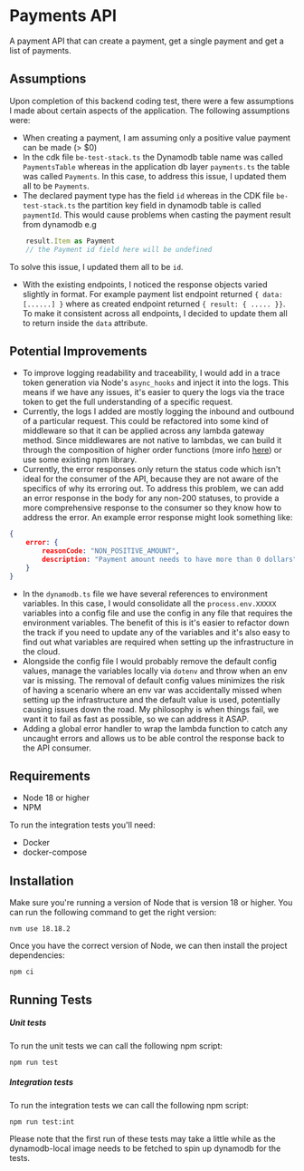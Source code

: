 # Payments API
A payment API that can create a payment, get a single payment and get a list of payments.

## Assumptions
Upon completion of this backend coding test, there were a few assumptions I made about certain aspects of the application. The following assumptions were:
- When creating a payment, I am assuming only a positive value payment can be made (> $0)
- In the cdk file `be-test-stack.ts` the Dynamodb table name was called `PaymentsTable` whereas in the application db layer `payments.ts` the table was called `Payments`. In this case, to address this issue, I updated them all to be `Payments`.
- The declared payment type has the field `id` whereas in the CDK file `be-test-stack.ts` the partition key field in dynamodb table is called `paymentId`. This would cause problems when casting the payment result from dynamodb e.g
```typescript
    result.Item as Payment 
    // the Payment id field here will be undefined
```
To solve this issue, I updated them all to be `id`.
- With the existing endpoints, I noticed the response objects varied slightly in format. For example payment list endpoint returned `{ data: [......] }` where as created endpoint returned `{ result: { ..... }}`. To make it consistent across all endpoints, I decided to update them all to return inside the `data` attribute.  

## Potential Improvements
- To improve logging readability and traceability, I would add in a trace token generation via Node's `async_hooks` and inject it into the logs. This means if we have any issues, it's easier to query the logs via the trace token to get the full understanding of a specific request.   
- Currently, the logs I added are mostly logging the inbound and outbound of a particular request. This could be refactored into some kind of middleware so that it can be applied across any lambda gateway method. Since middlewares are not native to lambdas, we can build it through the composition of higher order functions (more info [here](https://medium.com/@uday.rayala/how-to-create-your-own-aws-lambda-middleware-framework-in-node-js-e65f23bc0ac)) or use some existing npm library.
- Currently, the error responses only return the status code which isn't ideal for the consumer of the API, because they are not aware of the specifics of why its erroring out. To address this problem, we can add an error response in the body for any non-200 statuses, to provide a more comprehensive response to the consumer so they know how to address the error. An example error response might look something like:
```json
{
    error: {
        reasonCode: "NON_POSITIVE_AMOUNT",
        description: "Payment amount needs to have more than 0 dollars"
    }
}
```
- In the `dynamodb.ts` file we have several references to environment variables. In this case, I would consolidate all the `process.env.XXXXX` variables into a config file and use the config in any file that requires the environment variables. The benefit of this is it's easier to refactor down the track if you need to update any of the variables and it's also easy to find out what variables are required when setting up the infrastructure in the cloud.
- Alongside the config file I would probably remove the default config values, manage the variables locally via `dotenv` and throw when an env var is missing. The removal of default config values minimizes the risk of having a scenario where an env var was accidentally missed when setting up the infrastructure and the default value is used, potentially causing issues down the road. My philosophy is when things fail, we want it to fail as fast as possible, so we can address it ASAP. 
- Adding a global error handler to wrap the lambda function to catch any uncaught errors and allows us to be able control the response back to the API consumer.

## Requirements
- Node 18 or higher
- NPM

To run the integration tests you'll need:
- Docker
- docker-compose

## Installation
Make sure you're running a version of Node that is version 18 or higher. You can run the following command to get the right version: 
```
nvm use 18.18.2
```
Once you have the correct version of Node, we can then install the project dependencies:
```
npm ci
``` 

## Running Tests
##### Unit tests
To run the unit tests we can call the following npm script:
```
npm run test
``` 
##### Integration tests
To run the integration tests we can call the following npm script: 
```
npm run test:int
```
Please note that the first run of these tests may take a little while as the dynamodb-local image needs to be fetched to spin up dynamodb for the tests.